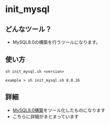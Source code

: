 # init_mysql
## どんなツール？
- MySQL8.0の構築を行うツールになります。

## 使い方
```
sh init_mysql.sh <version>

example > sh init_mysql.sh 8.0.26
```

## 詳細
- [MySQL8.0構築](https://iswingby.com/2022/03/20/mysql8-%e6%a7%8b%e7%af%89/)をツール化したものになります
- こちらに詳細がまとまっています
